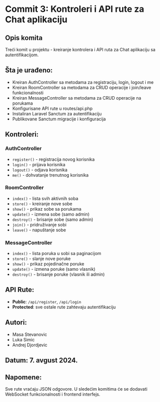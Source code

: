 # Commit 3: Kontroleri i API rute za Chat aplikaciju

## Opis komita
Treći komit u projektu - kreiranje kontrolera i API ruta za Chat aplikaciju sa autentifikacijom.

## Šta je urađeno:
- Kreiran AuthController sa metodama za registraciju, login, logout i me
- Kreiran RoomController sa metodama za CRUD operacije i join/leave funkcionalnosti
- Kreiran MessageController sa metodama za CRUD operacije na porukama
- Konfigurisane API rute u routes/api.php
- Instaliran Laravel Sanctum za autentifikaciju
- Publikovane Sanctum migracije i konfiguracija

## Kontroleri:

### AuthController
- `register()` - registracija novog korisnika
- `login()` - prijava korisnika
- `logout()` - odjava korisnika
- `me()` - dohvatanje trenutnog korisnika

### RoomController
- `index()` - lista svih aktivnih soba
- `store()` - kreiranje nove sobe
- `show()` - prikaz sobe sa porukama
- `update()` - izmena sobe (samo admin)
- `destroy()` - brisanje sobe (samo admin)
- `join()` - pridruživanje sobi
- `leave()` - napuštanje sobe

### MessageController
- `index()` - lista poruka u sobi sa paginacijom
- `store()` - slanje nove poruke
- `show()` - prikaz pojedinačne poruke
- `update()` - izmena poruke (samo vlasnik)
- `destroy()` - brisanje poruke (vlasnik ili admin)

## API Rute:
- **Public**: `/api/register`, `/api/login`
- **Protected**: sve ostale rute zahtevaju autentifikaciju

## Autori:
- Masa Stevanovic
- Luka Simic  
- Andrej Djordjevic

## Datum: 7. avgust 2024.

## Napomene:
Sve rute vraćaju JSON odgovore. U sledećim komitima će se dodavati WebSocket funkcionalnosti i frontend interfejs.
